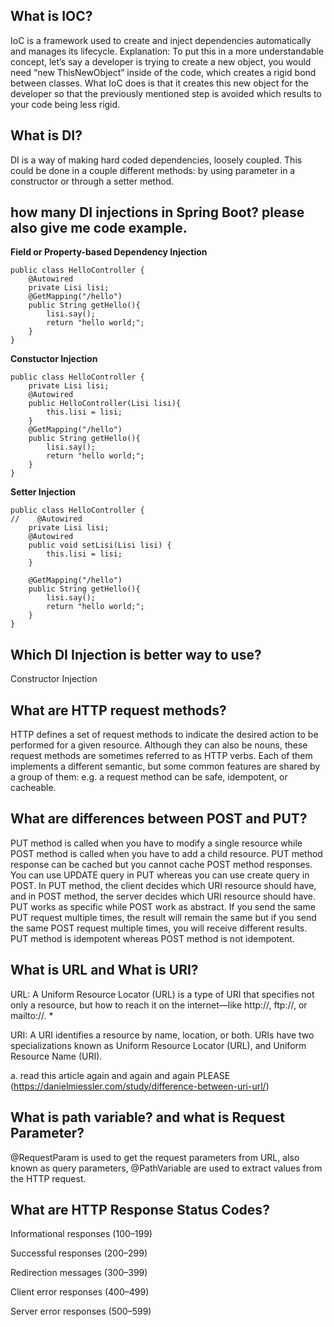 ## What is IOC?
IoC is a framework used to create and inject dependencies automatically and manages its lifecycle.
Explanation: To put this in a more understandable concept, let’s say a developer is trying to create a new object, you would need “new ThisNewObject” inside of the code, which creates a rigid bond between classes. What IoC does is that it creates this new object for the developer so that the previously mentioned step is avoided which results to your code being less rigid.

## What is DI?
DI is a way of making hard coded dependencies, loosely coupled. This could be done in a couple different methods: by using parameter in a constructor or through a setter method.

## how many DI injections in Spring Boot? please also give me code example.
**Field or Property-based Dependency Injection**

```
public class HelloController {
    @Autowired
    private Lisi lisi;
    @GetMapping("/hello")
    public String getHello(){
        lisi.say();
        return "hello world;";
    }
}
```

**Constuctor Injection**

```
public class HelloController {
    private Lisi lisi;
    @Autowired
    public HelloController(Lisi lisi){
        this.lisi = lisi;
    }
    @GetMapping("/hello")
    public String getHello(){
        lisi.say();
        return "hello world;";
    }
}
```

**Setter Injection**

```
public class HelloController {
//    @Autowired
    private Lisi lisi;
    @Autowired
    public void setLisi(Lisi lisi) {
        this.lisi = lisi;
    }

    @GetMapping("/hello")
    public String getHello(){
        lisi.say();
        return "hello world;";
    }
}
```

## Which DI Injection is better way to use?
Constructor Injection

## What are HTTP request methods?
HTTP defines a set of request methods to indicate the desired action to be performed for a given resource. Although they can also be nouns, these request methods are sometimes referred to as HTTP verbs. Each of them implements a different semantic, but some common features are shared by a group of them: e.g. a request method can be safe, idempotent, or cacheable.

## What are differences between POST and PUT?
PUT method is called when you have to modify a single resource while POST method is called when you have to add a child resource.
PUT method response can be cached but you cannot cache POST method responses.
You can use UPDATE query in PUT whereas you can use create query in POST.
In PUT method, the client decides which URI resource should have, and in POST method, the server decides which URI resource should have.
PUT works as specific while POST work as abstract.
If you send the same PUT request multiple times, the result will remain the same but if you send the same POST request multiple times, you will receive different results.
PUT method is idempotent whereas POST method is not idempotent.

## What is URL and What is URI?
URL: A Uniform Resource Locator (URL) is a type of URI that specifies not only a resource, but how to reach it on the internet—like http://, ftp://, or mailto://. *

URI: A URI identifies a resource by name, location, or both. URIs have two specializations known as Uniform Resource Locator (URL), and Uniform Resource Name (URI).

a. read this article again and again and again PLEASE (https://danielmiessler.com/study/difference-between-uri-url/)


## What is path variable? and what is Request Parameter?
@RequestParam is used to get the request parameters from URL, also known as query parameters, @PathVariable are used to extract values from the HTTP request.

## What are HTTP Response Status Codes?

Informational responses (100–199)

Successful responses (200–299)

Redirection messages (300–399)

Client error responses (400–499)

Server error responses (500–599)

